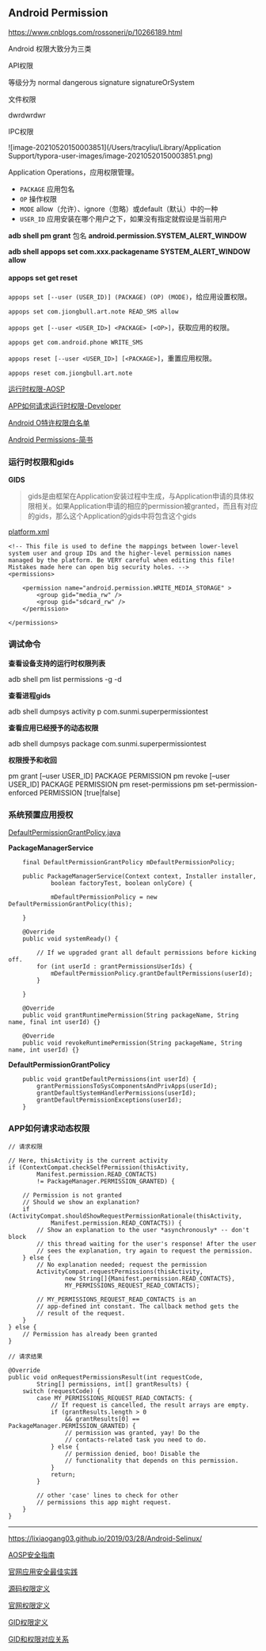 ## Android Permission



https://www.cnblogs.com/rossoneri/p/10266189.html

Android 权限大致分为三类 



API权限

等级分为 normal dangerous  signature signatureOrSystem



文件权限

dwrdwrdwr

IPC权限







![image-20210520150003851](/Users/tracyliu/Library/Application Support/typora-user-images/image-20210520150003851.png)







Application Operations，应用权限管理。

- `PACKAGE` 应用包名
- `OP` 操作权限
- `MODE` allow（允许）、ignore（忽略）或default（默认）中的一种
- `USER_ID` 应用安装在哪个用户之下，如果没有指定就假设是当前用户





**adb shell pm grant** 包名 **android.permission.SYSTEM_ALERT_WINDOW**

**adb shell appops set com.xxx.packagename SYSTEM_ALERT_WINDOW allow**



#### appops set get reset

`appops set [--user (USER_ID)] (PACKAGE) (OP) (MODE)`，给应用设置权限。

```
appops set com.jiongbull.art.note READ_SMS allow
```

`appops get [--user <USER_ID>] <PACKAGE> [<OP>]`，获取应用的权限。

```
appops get com.android.phone WRITE_SMS
```

`appops reset [--user <USER_ID>] [<PACKAGE>]`，重置应用权限。

```
appops reset com.jiongbull.art.note
```







[运行时权限-AOSP](https://source.android.com/devices/tech/config/runtime_perms)

[APP如何请求运行时权限-Developer](https://developer.android.com/training/permissions/requesting)

[Android O特许权限白名单](https://source.android.com/devices/tech/config/perms-whitelist)

[Android Permissions-简书](https://www.jianshu.com/p/ffd583f720f4)

### 运行时权限和gids

**GIDS**

> gids是由框架在Application安装过程中生成，与Application申请的具体权限相关。如果Application申请的相应的permission被granted，而且有对应的gids，那么这个Application的gids中将包含这个gids

[platform.xml](http://androidxref.com/7.1.2_r36/xref/frameworks/base/data/etc/platform.xml)

```
<!-- This file is used to define the mappings between lower-level system user and group IDs and the higher-level permission names managed by the platform. Be VERY careful when editing this file! Mistakes made here can open big security holes. -->
<permissions>

    <permission name="android.permission.WRITE_MEDIA_STORAGE" >
        <group gid="media_rw" />
        <group gid="sdcard_rw" />
    </permission>

</permissions>
```

### 调试命令

**查看设备支持的运行时权限列表**

adb shell pm list permissions -g -d

**查看进程gids**

adb shell dumpsys activity p com.sunmi.superpermissiontest

**查看应用已经授予的动态权限**

adb shell dumpsys package com.sunmi.superpermissiontest

**权限授予和收回**

pm grant [–user USER_ID] PACKAGE PERMISSION
pm revoke [–user USER_ID] PACKAGE PERMISSION
pm reset-permissions
pm set-permission-enforced PERMISSION [true|false]

### 系统预置应用授权

[DefaultPermissionGrantPolicy.java](http://androidxref.com/7.1.2_r36/xref/frameworks/base/services/core/java/com/android/server/pm/DefaultPermissionGrantPolicy.java)

**PackageManagerService**

```
    final DefaultPermissionGrantPolicy mDefaultPermissionPolicy;

    public PackageManagerService(Context context, Installer installer,
            boolean factoryTest, boolean onlyCore) {

            mDefaultPermissionPolicy = new DefaultPermissionGrantPolicy(this);

    }

    @Override
    public void systemReady() {

        // If we upgraded grant all default permissions before kicking off.
        for (int userId : grantPermissionsUserIds) {
            mDefaultPermissionPolicy.grantDefaultPermissions(userId);
        }

    }

    @Override
    public void grantRuntimePermission(String packageName, String name, final int userId) {}

    @Override
    public void revokeRuntimePermission(String packageName, String name, int userId) {}
```

**DefaultPermissionGrantPolicy**

```
    public void grantDefaultPermissions(int userId) {
        grantPermissionsToSysComponentsAndPrivApps(userId);
        grantDefaultSystemHandlerPermissions(userId);
        grantDefaultPermissionExceptions(userId);
    }
```

### APP如何请求动态权限

```
// 请求权限

// Here, thisActivity is the current activity
if (ContextCompat.checkSelfPermission(thisActivity,
        Manifest.permission.READ_CONTACTS)
        != PackageManager.PERMISSION_GRANTED) {

    // Permission is not granted
    // Should we show an explanation?
    if (ActivityCompat.shouldShowRequestPermissionRationale(thisActivity,
            Manifest.permission.READ_CONTACTS)) {
        // Show an explanation to the user *asynchronously* -- don't block
        // this thread waiting for the user's response! After the user
        // sees the explanation, try again to request the permission.
    } else {
        // No explanation needed; request the permission
        ActivityCompat.requestPermissions(thisActivity,
                new String[]{Manifest.permission.READ_CONTACTS},
                MY_PERMISSIONS_REQUEST_READ_CONTACTS);

        // MY_PERMISSIONS_REQUEST_READ_CONTACTS is an
        // app-defined int constant. The callback method gets the
        // result of the request.
    }
} else {
    // Permission has already been granted
}

// 请求结果

@Override
public void onRequestPermissionsResult(int requestCode,
        String[] permissions, int[] grantResults) {
    switch (requestCode) {
        case MY_PERMISSIONS_REQUEST_READ_CONTACTS: {
            // If request is cancelled, the result arrays are empty.
            if (grantResults.length > 0
                && grantResults[0] == PackageManager.PERMISSION_GRANTED) {
                // permission was granted, yay! Do the
                // contacts-related task you need to do.
            } else {
                // permission denied, boo! Disable the
                // functionality that depends on this permission.
            }
            return;
        }

        // other 'case' lines to check for other
        // permissions this app might request.
    }
}
```

------









https://lixiaogang03.github.io/2019/03/28/Android-Selinux/

[AOSP安全指南](https://source.android.com/security)

[官网应用安全最佳实践](https://developer.android.com/topic/security/best-practices#permissions)

[源码权限定义](http://androidxref.com/7.1.2_r36/xref/frameworks/base/core/res/AndroidManifest.xml)

[官网权限定义](https://developer.android.google.cn/reference/android/Manifest.permission)

[GID权限定义](http://androidxref.com/7.1.2_r36/xref/frameworks/base/data/etc/platform.xml)

[GID和权限对应关系](http://androidxref.com/7.1.2_r36/xref/system/core/include/private/android_filesystem_config.h)